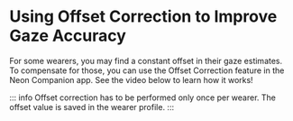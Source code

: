 # Using Offset Correction to Improve Gaze Accuracy

For some wearers, you may find a constant offset in their gaze estimates. To compensate for those, you can use the Offset Correction feature in the Neon Companion app. See the video below to learn how it works!

<Youtube src="7weK8UPLOzo" />

::: info
Offset correction has to be performed only once per wearer. The offset value is saved in the wearer profile.
:::
